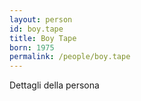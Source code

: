 ```yaml
---
layout: person
id: boy.tape
title: Boy Tape
born: 1975
permalink: /people/boy.tape
---
```


Dettagli della persona 